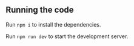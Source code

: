 


  ## Running the code

  Run `npm i` to install the dependencies.

  Run `npm run dev` to start the development server.
  
